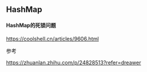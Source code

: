 ## HashMap













#### HashMap的死锁问题

https://coolshell.cn/articles/9606.html





参考

https://zhuanlan.zhihu.com/p/24828513?refer=dreawer